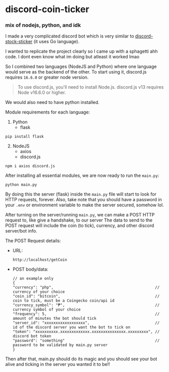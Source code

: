 # discord-coin-ticker
### mix of nodejs, python, and idk

I made a very complicated discord bot which is very similar to [discord-stock-sticker](https://github.com/rssnyder/discord-stock-ticker) (it uses Go language).

I wanted to replicate the project clearly so I came up with a sphagetti ahh code. I dont even know what im doing but atleast it worked lmao

So I combined two languages (NodeJS and Python) where one language would serve as the backend of the other. To start using it, discord.js requires `16.6.0` or greater node version.

> To use discord.js, you'll need to install Node.js. discord.js v13 requires Node v16.6.0 or higher.

We would also need to have python installed.


Module requirements for each language:
1. Python
    - flask
```
pip install flask
```

2. NodeJS
    - axios
    - discord.js
```
npm i axios discord.js
```

After installing all essential modules, we are now ready to run the `main.py`:
```
python main.py
```



By doing this the server (flask) inside the `main.py` file will start to look for HTTP requests, forever. Also, take note that you should have a password in your `.env` or environment variable to make the server secured, somehow lol.

After turning on the server/running `main.py`, we can make a POST HTTP request to, like give a handshake, to our server The data to send to the POST request will include the coin (to tick), currency, and other discord server/bot info.



The POST Request details:

- URL:
    ```
    http://localhost/getCoin
    ```


- POST body/data:
    ```
    // an example only
    {
    "currency": "php",                                             // currency of your choice
    "coin_id": "bitcoin",                                          // coin to tick, must be a Coingecko coin/api id
    "currency_symbol": "₱",                                        // currency symbol of your choice
    "frequency": 5,                                                // amount of minutes the bot should tick
    "server_id": "xxxxxxxxxxxxxxxxxx",                             // id of the discord server you want the bot to tick on
    "token": "xxxxxxxxxx.xxxxxxxxxxxxx.xxxxxxxxxxxxxxx.xxxxxxxxx", // discord bot token
    "password": "something"                                        // password to be validated by main.py server
    }
    ```

Then after that, main.py should do its magic and you should see your bot alive and ticking in the server you wanted it to be!!